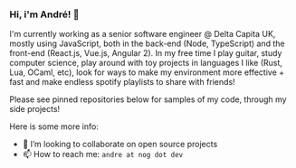 ### Hi, i'm André! 👋

I'm currently working as a senior software engineer @ Delta Capita UK, mostly using JavaScript, both in the back-end (Node, TypeScript) and the front-end (React.js, Vue.js, Angular 2). In my free time I play guitar, study computer science, play around with toy projects in languages I like (Rust, Lua, OCaml, etc), look for ways to make my environment more effective + fast and make endless spotify playlists to share with friends!

Please see pinned repositories below for samples of my code, through my side projects!

Here is some more info:
- 👯 I’m looking to collaborate on open source projects
- 📫 How to reach me: `andre at nog dot dev`
